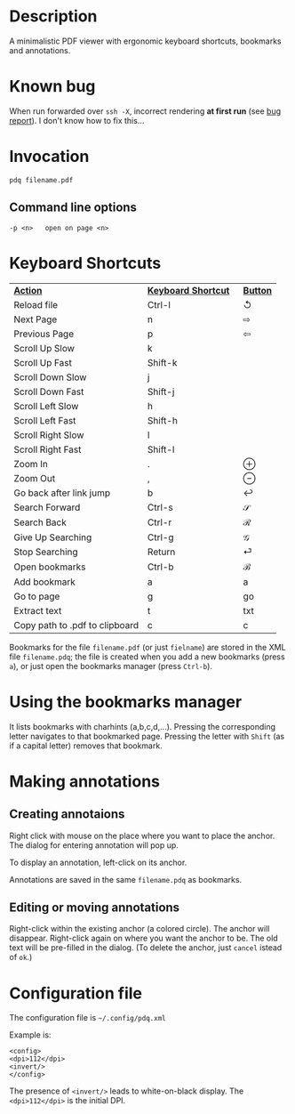 Description
===========

A minimalistic PDF viewer with ergonomic keyboard shortcuts, bookmarks and annotations.

Known bug
=========

When run forwarded over `ssh -X`, incorrect rendering __at first run__ (see [bug report](https://bugreports.qt.io/browse/QTBUG-61976)).
I don't know how to fix this...

Invocation
==========

    pdq filename.pdf

Command line options
--------------------

    -p <n>   open on page <n>

Keyboard Shortcuts
==================

<table>
<tr>
<td><b><u>Action</u></b></td><td><b><u>Keyboard Shortcut</u></b>&nbsp;&nbsp;</td><td><b><u>Button</u></b></td>
</tr><tr>
<td>Reload file</td><td>Ctrl-l</td><td>↺</td>
</tr><tr>
<td>Next Page</td><td>n</td><td>⇨</td>
</tr><tr>
<td>Previous Page</td><td>p</td><td>⇦</td>
</tr><tr>
<td>Scroll Up Slow</td><td>k</td><td></td>
</tr><tr>
<td>Scroll Up Fast</td><td>Shift-k</td><td></td>
</tr><tr>
<td>Scroll Down Slow</td><td>j</td><td></td>
</tr><tr>
<td>Scroll Down Fast</td><td>Shift-j</td><td></td>
</tr><tr>
<td>Scroll Left Slow</td><td>h</td><td></td>
</tr><tr>
<td>Scroll Left Fast</td><td>Shift-h</td><td></td>
</tr><tr>
<td>Scroll Right Slow</td><td>l</td><td></td>
</tr><tr>
<td>Scroll Right Fast</td><td>Shift-l</td><td></td>
</tr><tr>
<td>Zoom In</td><td>.</td><td>⊕</td>
</tr><tr>
<td>Zoom Out</td><td>,</td><td>⊖</td>
</tr><tr>
<td>Go back after link jump</td><td>b</td><td>↩</td>
</tr><tr>
<td>Search Forward</td><td>Ctrl-s</td><td>𝒮</td>
</tr><tr>
<td>Search Back</td><td>Ctrl-r</td><td>ℛ</td>
</tr><tr>
<td>Give Up Searching</td><td>Ctrl-g</td><td>𝒢</td>
</tr><tr>
<td>Stop Searching</td><td>Return</td><td>⏎</td>
</tr><tr>
<td>Open bookmarks</td><td>Ctrl-b</td><td>ℬ</td>
</tr><tr>
<td>Add bookmark</td><td>a</td><td>a</td>
</tr><tr>
<td>Go to page</td><td>g</td><td>go</td>
</tr><tr>
<td>Extract text</td><td>t</td><td>txt</td>
</tr><tr>
<td>Copy path to .pdf to clipboard</td><td>c</td><td>c</td>
</tr>
</table>

Bookmarks for the file `filename.pdf` (or just `fielname`) are stored in the XML file `filename.pdq`;
the file is created when you add a new bookmarks (press `a`), or just open the bookmarks manager (press `Ctrl-b`).

Using the bookmarks manager
===========================

It lists bookmarks with charhints (a,b,c,d,...). Pressing the corresponding
letter navigates to that bookmarked page. Pressing the letter with `Shift`
(as if a capital letter) removes that bookmark.

Making annotations
==================

Creating annotaions
-------------------

Right click with mouse on the place where you want to place the anchor. The dialog for entering annotation will pop up.

To display an annotation, left-click on its anchor.

Annotations are saved in the same `filename.pdq` as bookmarks.

Editing or moving annotations
-----------------------------

Right-click within the existing anchor (a colored circle). The anchor will disappear.
Right-click again on where you want the anchor to be. The old text will be pre-filled in the dialog.
(To delete the anchor, just `cancel` istead of `ok`.)

Configuration file
==================

The configuration file is `~/.config/pdq.xml`

Example is:

    <config>
    <dpi>112</dpi>
    <invert/>
    </config>

The presence of  `<invert/>`  leads to white-on-black display. The `<dpi>112</dpi>` is the initial DPI.
